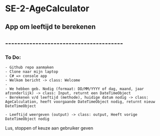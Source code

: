 # SE-2-AgeCalculator
## App om leeftijd te berekenen
## ---------------------------------------

### To Do:

	- Github repo aanmaken
	- Clone naar mijn laptop
	- C# => console app
	- Welkom bericht -> class: Welcome
	-  
	- We hebben geb. Nodig (formaat: DD/MM/YYYY of dag, maand, jaar afzonderlijk) -> class: Input, returnt een DateTimeObject
	- Berekenen v/d leeftijd (methode), huidige datum nodig -> class: AgeCalculation, heeft voorgaande DateTimeObject nodig, returnt nieuw DateTimeObject
	
	- Leeftijd weergeven (output) -> class: output, Heeft vorige DateTimeObject nodig

Lus, stoppen of keuze aan gebruiker geven

